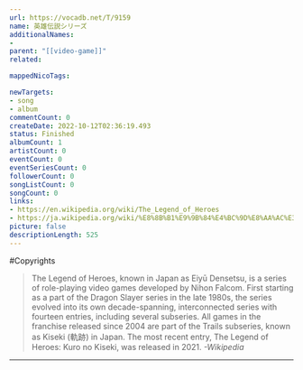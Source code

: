 ```yaml
---
url: https://vocadb.net/T/9159
name: 英雄伝説シリーズ
additionalNames: 
- 
parent: "[[video-game]]"
related:

mappedNicoTags:

newTargets:
- song
- album
commentCount: 0
createDate: 2022-10-12T02:36:19.493
status: Finished
albumCount: 1
artistCount: 0
eventCount: 0
eventSeriesCount: 0
followerCount: 0
songListCount: 0
songCount: 0
links: 
- https://en.wikipedia.org/wiki/The_Legend_of_Heroes
- https://ja.wikipedia.org/wiki/%E8%8B%B1%E9%9B%84%E4%BC%9D%E8%AA%AC%E3%82%B7%E3%83%AA%E3%83%BC%E3%82%BA
picture: false
descriptionLength: 525
---
```


#Copyrights

>The Legend of Heroes, known in Japan as Eiyū Densetsu, is a series of role-playing video games developed by Nihon Falcom.
First starting as a part of the Dragon Slayer series in the late 1980s, the series evolved into its own decade-spanning, interconnected series with fourteen entries, including several subseries.
All games in the franchise released since 2004 are part of the Trails subseries, known as Kiseki (軌跡) in Japan.
The most recent entry, The Legend of Heroes: Kuro no Kiseki, was released in 2021.
*-Wikipedia*

---

